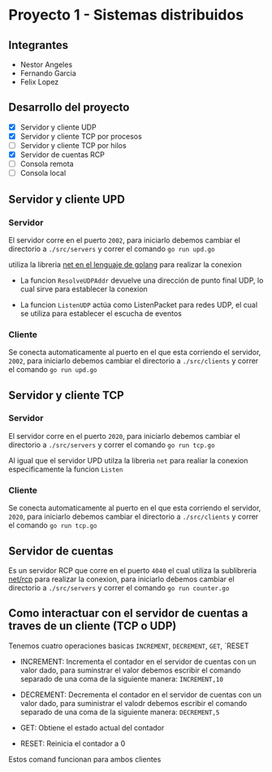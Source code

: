 # Proyecto 1 - Sistemas distribuidos

## Integrantes

- Nestor Angeles
- Fernando Garcia
- Felix Lopez

## Desarrollo del proyecto

- [x] Servidor y cliente UDP
- [x] Servidor y cliente TCP por procesos
- [ ] Servidor y cliente TCP por hilos
- [x] Servidor de cuentas RCP
- [ ] Consola remota
- [ ] Consola local

## Servidor y cliente UPD

### Servidor

El servidor corre en el puerto `2002`, para iniciarlo debemos cambiar el directorio a `./src/servers` y correr el comando `go run upd.go`

utiliza la libreria [net en el lenguaje de golang](https://golang.org/pkg/net/) para realizar la conexion

- La funcion `ResolveUDPAddr` devuelve una dirección de punto final UDP, lo cual sirve para establecer la conexion

- La funcion `ListenUDP` actúa como ListenPacket para redes UDP, el cual se utiliza para establecer el escucha de eventos

### Cliente

Se conecta automaticamente al puerto en el que esta corriendo el servidor, `2002`, para iniciarlo debemos cambiar el directorio a `./src/clients` y correr el comando `go run upd.go`

## Servidor y cliente TCP

### Servidor

El servidor corre en el puerto `2020`, para iniciarlo debemos cambiar el directorio a `./src/servers` y correr el comando `go run tcp.go`

Al igual que el servidor UPD utilza la libreria `net` para realiar la conexion especificamente la funcion `Listen`

### Cliente

Se conecta automaticamente al puerto en el que esta corriendo el servidor, `2020`, para iniciarlo debemos cambiar el directorio a `./src/clients` y correr el comando `go run tcp.go`

## Servidor de cuentas

Es un servidor RCP que corre en el puerto `4040` el cual utiliza la sublibreria [net/rcp](https://golang.org/pkg/net/rpc/) para realizar la conexion, para iniciarlo debemos cambiar el directorio a `./src/servers` y correr el comando `go run counter.go`

## Como interactuar con el servidor de cuentas a traves de un cliente (TCP o UDP)

Tenemos cuatro operaciones basicas `INCREMENT`, `DECREMENT`, `GET`, `RESET

* INCREMENT: Incrementa el contador en el servidor de cuentas con un valor dado, para suminstrar el valor debemos escribir el comando separado de una coma de la siguiente manera: `INCREMENT,10`

* DECREMENT: Decrementa el contador en el servidor de cuentas con un valor dado, para suministrar el valodr debemos escribir el comando separado de una coma de la siguiente manera: `DECREMENT,5`

* GET: Obtiene el estado actual del contador

* RESET: Reinicia el contador a 0

Estos comand funcionan para ambos clientes 
